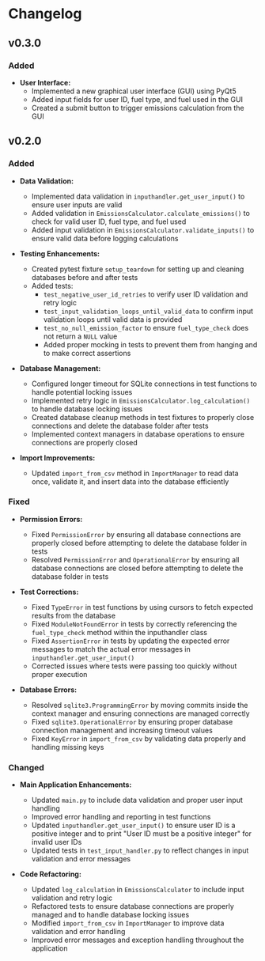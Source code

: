# Changelog

## v0.3.0

### Added

- **User Interface:**
  - Implemented a new graphical user interface (GUI) using PyQt5
  - Added input fields for user ID, fuel type, and fuel used in the GUI
  - Created a submit button to trigger emissions calculation from the GUI

## v0.2.0

### Added

- **Data Validation:**
  - Implemented data validation in `inputhandler.get_user_input()` to ensure user inputs are valid
  - Added validation in `EmissionsCalculator.calculate_emissions()` to check for valid user ID, fuel type, and fuel used
  - Added input validation in `EmissionsCalculator.validate_inputs()` to ensure valid data before logging calculations

- **Testing Enhancements:**
  - Created pytest fixture `setup_teardown` for setting up and cleaning databases before and after tests
  - Added tests:
    - `test_negative_user_id_retries` to verify user ID validation and retry logic
    - `test_input_validation_loops_until_valid_data` to confirm input validation loops until valid data is provided
    - `test_no_null_emission_factor` to ensure `fuel_type_check` does not return a `NULL` value
    - Added proper mocking in tests to prevent them from hanging and to make correct assertions
- **Database Management:**
  - Configured longer timeout for SQLite connections in test functions to handle potential locking issues
  - Implemented retry logic in `EmissionsCalculator.log_calculation()` to handle database locking issues
  - Created database cleanup methods in test fixtures to properly close connections and delete the database folder after tests
  - Implemented context managers in database operations to ensure connections are properly closed

- **Import Improvements:**
  - Updated `import_from_csv` method in `ImportManager` to read data once, validate it, and insert data into the database efficiently

### Fixed

- **Permission Errors:**
  - Fixed `PermissionError` by ensuring all database connections are properly closed before attempting to delete the database folder in tests
  - Resolved `PermissionError` and `OperationalError` by ensuring all database connections are closed before attempting to delete the database folder in tests

- **Test Corrections:**
  - Fixed `TypeError` in test functions by using cursors to fetch expected results from the database
  - Fixed `ModuleNotFoundError` in tests by correctly referencing the `fuel_type_check` method within the inputhandler class
  - Fixed `AssertionError` in tests by updating the expected error messages to match the actual error messages in `inputhandler.get_user_input()`
  - Corrected issues where tests were passing too quickly without proper execution

- **Database Errors:**
  - Resolved `sqlite3.ProgrammingError` by moving commits inside the context manager and ensuring connections are managed correctly
  - Fixed `sqlite3.OperationalError` by ensuring proper database connection management and increasing timeout values
  - Fixed `KeyError` in `import_from_csv` by validating data properly and handling missing keys

### Changed

- **Main Application Enhancements:**
  - Updated `main.py` to include data validation and proper user input handling
  - Improved error handling and reporting in test functions
  - Updated `inputhandler.get_user_input()` to ensure user ID is a positive integer and to print "User ID must be a positive integer" for invalid user IDs
  - Updated tests in `test_input_handler.py` to reflect changes in input validation and error messages

- **Code Refactoring:**
  - Updated `log_calculation` in `EmissionsCalculator` to include input validation and retry logic
  - Refactored tests to ensure database connections are properly managed and to handle database locking issues
  - Modified `import_from_csv` in `ImportManager` to improve data validation and error handling
  - Improved error messages and exception handling throughout the application

